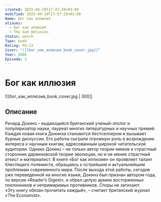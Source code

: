 ```yaml
---
created: 2025-04-19T17:47:38+03:00
modified: 2025-04-19T17:57:29+03:00
Name: Бог как иллюзия
aliases:
  - Бог как иллюзия
  - The God Delusion
Status: watch
Type: book
Rating: PG-13
Cover: "![[бог_как_иллюзия_book_cover.jpg]]"
Year: 2006
Episode: 2
---
```


# Бог как иллюзия

![[бог_как_иллюзия_book_cover.jpg | 300]]

## Описание

Ричард Докинз – выдающийся британский ученый-этолог и популяризатор науки, лауреат многих литературных и научных премий. Каждая новая книга Докинза становится бестселлером и вызывает бурные дискуссии. Его работы сыграли огромную роль в возрождении интереса к научным книгам, адресованным широкой читательской аудитории. Однако Докинз – не только автор теории мемов и страстный сторонник дарвиновской теории эволюции, но и не менее страстный атеист и материалист. В книге «Бог как иллюзия» он проявляет талант блестящего полемиста, обращаясь к острейшим и актуальнейшим проблемам современного мира. После выхода этой работы, сегодня уже переведенной на многие языки, Докинз был признан автором года, по версии «Reader’s Digest», и обрел целую армию восторженных поклонников и непримиримых противников. Споры не затихают.  
«Эту книгу обязан прочитать каждый», – считает британский журнал «The Economist».
